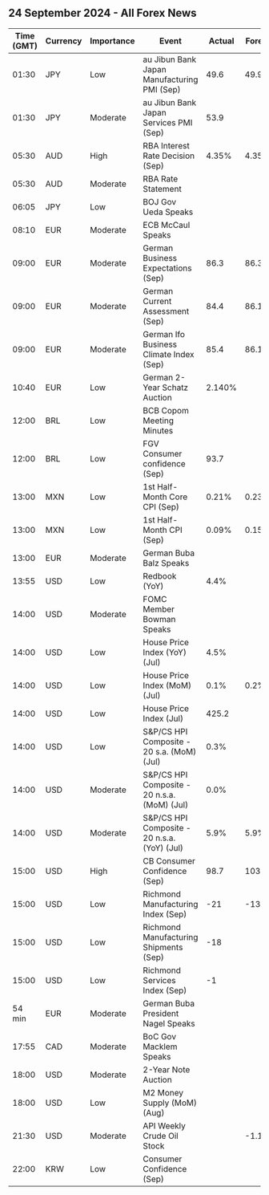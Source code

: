 ## 24 September 2024 - All Forex News

| Time (GMT) | Currency | Importance | Event | Actual | Forecast | Previous |
|------|----------|------------|-------|--------|----------|----------|
| 01:30 | JPY | Low | au Jibun Bank Japan Manufacturing PMI (Sep) | 49.6 | 49.9 | 49.8 |
| 01:30 | JPY | Moderate | au Jibun Bank Japan Services PMI (Sep) | 53.9 |  | 53.7 |
| 05:30 | AUD | High | RBA Interest Rate Decision (Sep) | 4.35% | 4.35% | 4.35% |
| 05:30 | AUD | Moderate | RBA Rate Statement |  |  |  |
| 06:05 | JPY | Low | BOJ Gov Ueda Speaks |  |  |  |
| 08:10 | EUR | Moderate | ECB McCaul Speaks |  |  |  |
| 09:00 | EUR | Moderate | German Business Expectations (Sep) | 86.3 | 86.3 | 86.8 |
| 09:00 | EUR | Moderate | German Current Assessment (Sep) | 84.4 | 86.1 | 86.4 |
| 09:00 | EUR | Moderate | German Ifo Business Climate Index (Sep) | 85.4 | 86.1 | 86.6 |
| 10:40 | EUR | Low | German 2-Year Schatz Auction | 2.140% |  | 2.410% |
| 12:00 | BRL | Low | BCB Copom Meeting Minutes |  |  |  |
| 12:00 | BRL | Low | FGV Consumer confidence (Sep) | 93.7 |  | 93.2 |
| 13:00 | MXN | Low | 1st Half-Month Core CPI (Sep) | 0.21% | 0.23% | 0.10% |
| 13:00 | MXN | Low | 1st Half-Month CPI (Sep) | 0.09% | 0.15% | -0.03% |
| 13:00 | EUR | Moderate | German Buba Balz Speaks |  |  |  |
| 13:55 | USD | Low | Redbook (YoY) | 4.4% |  | 4.6% |
| 14:00 | USD | Moderate | FOMC Member Bowman Speaks |  |  |  |
| 14:00 | USD | Low | House Price Index (YoY) (Jul) | 4.5% |  | 5.3% |
| 14:00 | USD | Low | House Price Index (MoM) (Jul) | 0.1% | 0.2% | 0.0% |
| 14:00 | USD | Low | House Price Index (Jul) | 425.2 |  | 424.7 |
| 14:00 | USD | Low | S&P/CS HPI Composite - 20 s.a. (MoM) (Jul) | 0.3% |  | 0.5% |
| 14:00 | USD | Moderate | S&P/CS HPI Composite - 20 n.s.a. (MoM) (Jul) | 0.0% |  | 0.6% |
| 14:00 | USD | Moderate | S&P/CS HPI Composite - 20 n.s.a. (YoY) (Jul) | 5.9% | 5.9% | 6.5% |
| 15:00 | USD | High | CB Consumer Confidence (Sep) | 98.7 | 103.9 | 105.6 |
| 15:00 | USD | Low | Richmond Manufacturing Index (Sep) | -21 | -13 | -19 |
| 15:00 | USD | Low | Richmond Manufacturing Shipments (Sep) | -18 |  | -15 |
| 15:00 | USD | Low | Richmond Services Index (Sep) | -1 |  | -11 |
| 54 min | EUR | Moderate | German Buba President Nagel Speaks |  |  |  |
| 17:55 | CAD | Moderate | BoC Gov Macklem Speaks |  |  |  |
| 18:00 | USD | Moderate | 2-Year Note Auction |  |  | 3.874% |
| 18:00 | USD | Low | M2 Money Supply (MoM) (Aug) |  |  | 21.05T |
| 21:30 | USD | Moderate | API Weekly Crude Oil Stock |  | -1.100M | 1.960M |
| 22:00 | KRW | Low | Consumer Confidence (Sep) |  |  | 100.8 |
